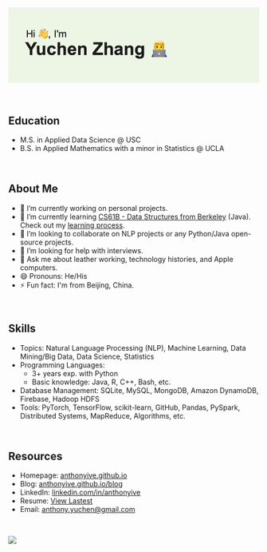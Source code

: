 ![header](header.png)

<br>

## Education

- M.S. in Applied Data Science @ USC
- B.S. in Applied Mathematics with a minor in Statistics @ UCLA

<br>

## About Me

- 🔭 I’m currently working on personal projects.
- 🌱 I’m currently learning [CS61B - Data Structures from Berkeley](https://sp21.datastructur.es/index.html) (Java). Check out my [learning process](https://github.com/Anthonyive/Self-Learning.git).
- 👯 I’m looking to collaborate on NLP projects or any Python/Java open-source projects.
- 🤔 I’m looking for help with interviews.
- 💬 Ask me about leather working, technology histories, and Apple computers.
- 😄 Pronouns: He/His 
- ⚡ Fun fact: I'm from Beijing, China.

<br>

## Skills
- Topics: Natural Language Processing (NLP), Machine Learning, Data Mining/Big Data, Data Science, Statistics 
- Programming Languages:
  - 3+ years exp. with Python
  - Basic knowledge: Java, R, C++, Bash, etc.
- Database Management: SQLite, MySQL, MongoDB, Amazon DynamoDB, Firebase, Hadoop HDFS
- Tools: PyTorch, TensorFlow, scikit-learn, GitHub, Pandas, PySpark, Distributed Systems, MapReduce, Algorithms, etc.

<br>

## Resources
- Homepage: [anthonyive.github.io](https://anthonyive.github.io)
- Blog: [anthonyive.github.io/blog](https://anthonyive.github.io/blog/)
- LinkedIn: [linkedin.com/in/anthonyive](https://www.linkedin.com/in/anthonyive)
- Resume: [View Lastest](https://docs.google.com/viewer?url=https://github.com/Anthonyive/resume/releases/latest/download/resume.pdf)
- Email: anthony.yuchen@gmail.com

<br>

![](https://komarev.com/ghpvc/?username=anthonyive&style=flat-square)

<!-- ## Metrics

![Metrics](https://metrics.lecoq.io/anthonyive?template=classic&base.repositories=0&languages=1&stars=1&activity=1&notable=1&languages.limit=8&languages.sections=most-used&languages.colors=github&languages.threshold=0%25&languages.indepth=false&languages.recent.load=300&languages.recent.days=14&stars.limit=4&activity.limit=5&activity.load=300&activity.days=14&activity.filter=all&activity.visibility=all&activity.timestamps=false&notable.repositories=false&config.timezone=America%2FLos_Angeles) -->
